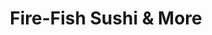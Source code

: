---
layout: place
title: "Fire-Fish Sushi & More"
permalink: /california/temecula/fire-fish-sushi-more.html
stateAbbr: CA
stateName: California
cityName: Temecula
seo:
  name: "Fire-Fish Sushi & More"
  type: Restaurant
  links: https://www.firefishsushica.com/
description: "Fire-Fish Sushi & More serves delicious sushi in Temecula, California. Try fresh Japanese dishes for a great dining experience. Available for takeout, delivery, lunch, and dinner."
place_id: ChIJITLtirV_24ARHhC9e3JrHAc
photos:
  - name: >-
      places/ChIJITLtirV_24ARHhC9e3JrHAc/photos/AeeoHcLFRra43Z_0Ca6nRWVgITaSendRJLCh72SCi0Fh07RgE3qd-6QESOXfw0_CpB1S5zlXIERzzc2JV012V5yqeh8RmJSTnmPin4xPadXBezRH8OFOFCH6PhQrADRC0OeYm0u6UwwOidYdwrrWNT6DstxxzrafzrSqB8vIejpe0YKSR4bxkUgmJ_RWDLOsIyI515LZf05MFb44BeQZ17tpl3XNzXXzI92X1dY5LRyNk_whYd62-DUPY7TuJuz-5KPbggyoGgAL4WyopzKTqgSmzARtXbkGgU5lhe2O-oBhabeY4K84AMRlx17Ok8KD4KDfBj6prifkc3CHWf6A_hok6jKq7RdH8XmfkX37C3t1OyFsLu9qlmjNgWFoEP2-fTodlJQVcg7CmPOfwFQ8CoE5-3WD6sUYMFr2WC-UGEy4jIqRMA
    widthPx: 2200
    heightPx: 2968
    authorAttributions:
      - displayName: Erik P
        uri: https://maps.google.com/maps/contrib/111521687676297201680
        photoUri: >-
          https://lh3.googleusercontent.com/a-/ALV-UjV7aLtsIehy86N8hHF05XFxkHbkhodyHlt-w-YRR4QA-j0_bRpM=s100-p-k-no-mo
    flagContentUri: >-
      https://www.google.com/local/imagery/report/?cb_client=maps_api_places.places_api&image_key=!1e10!2sCIHM0ogKEICAgICZpsyrXw&hl=en-US
    googleMapsUri: >-
      https://www.google.com/maps/place//data=!3m4!1e2!3m2!1sCIHM0ogKEICAgICZpsyrXw!2e10!4m2!3m1!1s0x80db7fb58aed3221:0x71c6b727bbd101e
  - name: >-
      places/ChIJITLtirV_24ARHhC9e3JrHAc/photos/AeeoHcKMnXEIJL3UTlqdLnFY8B1CpgNxxmyT5NyI5satNzVvbRgfZtm3jI4X_HPwirDSB7pDzVTTZ9whQHZK4MIWveDMg5S9Ujbjer8OO0JSQXyZ_RH33igkZvuQBSzYusMu_fiHRtIPQovlPEnwC75PHgSV8rOS9QIytoFuBAeZ0FYP7XQKPB99wIEWQ1g4oiHgBNGzqSIkUEfLO6CritDr5pDXjApjTZjkkeh_wiivZ7YxH-7c60z541I1NPC1nv7zQ6CI5XQtrLSt60fFqLXqlAUNY0br8amq-ZVtpWlKtBJyz2zBEW29Cv1tihCmyIMiEOu25dCJ07Bry5E__bDh1UIDhz5fcY9eJmIKiwBKYKcZ2VxrH2zDxo3i5VFOPGaDoA6qSuc7OsWuYcYDi9C0Eb1HjA17Ki7BWeoTjpoCoxbihg
    widthPx: 3600
    heightPx: 4800
    authorAttributions:
      - displayName: Mrs H
        uri: https://maps.google.com/maps/contrib/107189988684231381246
        photoUri: >-
          https://lh3.googleusercontent.com/a-/ALV-UjUi8BQJiMgRrIwkH9hwOyJtrCv7h2SC_VjTPxqKD_gpGINiIvqv7w=s100-p-k-no-mo
    flagContentUri: >-
      https://www.google.com/local/imagery/report/?cb_client=maps_api_places.places_api&image_key=!1e10!2sCIHM0ogKEICAgID6tIDoYw&hl=en-US
    googleMapsUri: >-
      https://www.google.com/maps/place//data=!3m4!1e2!3m2!1sCIHM0ogKEICAgID6tIDoYw!2e10!4m2!3m1!1s0x80db7fb58aed3221:0x71c6b727bbd101e
  - name: >-
      places/ChIJITLtirV_24ARHhC9e3JrHAc/photos/AeeoHcJFiWKRE6qP1ey4sYMoL7K7fwxDwr9maG-CLhULbauOK1-8o5nF5rxum8Msx_M7ej8982ENalva6KLmQdS3_aesu3L4u5sLr7JX43YcN2xlQHD6k9ghEgZtExgtzBIOod4l4l08PeuyGCMR6Hu5NzvNl-KfPHE__ZIRUNUghX07-odD-HL8vOaCfrGMh_k09su2x2ybTKMiye8se2IZkDW9Q_c9L0QZlHE2Wfta7tiHtkxoKLdYiwftDaAc-OmaaRbqaxEdIM6FBn1mNrDCli0bjQLbKxkfuVsoZYhdCdtk42umE0XQniLydp5BlonYdA36vvaT5p7Z5rUKVn2Gz4sna3gBbj7GDzztoE13ZKqPI74hWYZDMcp9OXXsw2TyA0oytXg4AvuESx6CO7W1NowuMH_fb8l5eZY-0w7W9-OGqzL9
    widthPx: 4000
    heightPx: 2252
    authorAttributions:
      - displayName: Sunnie Zech
        uri: https://maps.google.com/maps/contrib/109542707441669588456
        photoUri: >-
          https://lh3.googleusercontent.com/a-/ALV-UjWuMMVG2PS4FP4Bb_GiJOUtcaD-Ir__rvSp0DEiWMdLEcFPtZc=s100-p-k-no-mo
    flagContentUri: >-
      https://www.google.com/local/imagery/report/?cb_client=maps_api_places.places_api&image_key=!1e10!2sCIHM0ogKEICAgID39ov46gE&hl=en-US
    googleMapsUri: >-
      https://www.google.com/maps/place//data=!3m4!1e2!3m2!1sCIHM0ogKEICAgID39ov46gE!2e10!4m2!3m1!1s0x80db7fb58aed3221:0x71c6b727bbd101e
  - name: >-
      places/ChIJITLtirV_24ARHhC9e3JrHAc/photos/AeeoHcJV8I2P1kdrsUEkeWuuK7c7ry15gDKOMD5EZ4D-ejgReBzQM4BNOkr62x45xmkqYfufITVk2pEPa4DweizUIIA3TZfW2-zxUtQrs6LnGI8ETKuWstZqzRqyMvt17QeHBJhMWdDFqqnJjyjJV-iKEa-aaH50kb8yHp1BoIhTnajfgwsP9O_GM2aT9aQr41VCVwT-R4acrCwRunx4HggCPgb3GhTS8lGTnJzdwn7tv6X81ncfOYF2Z3b2GuctXyclpY_mJb28g09W9SbXRRVgcArDl-jE9O_Z11m8CnOFsIs3-DtR1OsKvM1bJc4e-m-qllz7ic8KM9kJOxdF3fWZObN1l8C8tYVNBpjTY6MJezB23i3jWM--filQ2D1G4TcZbpHiAwk8ta_vVPvR6xQEcg_X5pDs27_Bk12xsb3dMPHy9g
    widthPx: 3024
    heightPx: 4032
    authorAttributions:
      - displayName: Dulce M. Garcia
        uri: https://maps.google.com/maps/contrib/109410038108799316181
        photoUri: >-
          https://lh3.googleusercontent.com/a/ACg8ocLM_kcvMQG2p0IAl87laxdUNtdr4FtpOwlO8y4-DCEqUT8j6hxn=s100-p-k-no-mo
    flagContentUri: >-
      https://www.google.com/local/imagery/report/?cb_client=maps_api_places.places_api&image_key=!1e10!2sCIHM0ogKEICAgIDzvOqTZA&hl=en-US
    googleMapsUri: >-
      https://www.google.com/maps/place//data=!3m4!1e2!3m2!1sCIHM0ogKEICAgIDzvOqTZA!2e10!4m2!3m1!1s0x80db7fb58aed3221:0x71c6b727bbd101e
  - name: >-
      places/ChIJITLtirV_24ARHhC9e3JrHAc/photos/AeeoHcJEJwIT0hfBEMih81p8j_MIRBurQjWIxUqK8fxQsYGWXrcO7o_XJudCYQt_otOplN-KFLVJukZx-TrV6MYYkaGjZHnCcy2szifHF-TbVKBY3pnP8S7aKEeox3sFaPEHcKoe30VjE8CvrWEwa27ZeJ6t1Acq2BEYJ_zz76rBgYDVepGCPrSZb00litqu9acKQ1k2RdJWJewmlbClzIg52XuJFkfw5UkaSnHFlftiniNi2Ef-QamjRyHr_Gwv1LnlWd5jARG7ATXkipLrRa7ADTj7vSO4WPS-OfMNLqBy3IEOGSqjgxdorP-FKKvm3cSPYVQ9Ys8Pyh_Nvyaa40R0NupL9KmLyIDXek5eHB8LM5umdo-mMHU6LgxtigF_YuvR0twCG13Rf9Q02cF98bp6E6nndRCr3O6it7lAWTx5iDRaRaz-
    widthPx: 3024
    heightPx: 4032
    authorAttributions:
      - displayName: Teresa Silverstein
        uri: https://maps.google.com/maps/contrib/110662680645978583354
        photoUri: >-
          https://lh3.googleusercontent.com/a-/ALV-UjVbSoz3Ou7Ran8PfW71nkBrKIGDuvFsaqTVF_lBU6_VBlk6p8ZC=s100-p-k-no-mo
    flagContentUri: >-
      https://www.google.com/local/imagery/report/?cb_client=maps_api_places.places_api&image_key=!1e10!2sCIHM0ogKEICAgMCgivHTpAE&hl=en-US
    googleMapsUri: >-
      https://www.google.com/maps/place//data=!3m4!1e2!3m2!1sCIHM0ogKEICAgMCgivHTpAE!2e10!4m2!3m1!1s0x80db7fb58aed3221:0x71c6b727bbd101e
  - name: >-
      places/ChIJITLtirV_24ARHhC9e3JrHAc/photos/AeeoHcL12UBPNDtRl3BtDKchAbfC9KBIj3MyyYjTEGM-C8esskCOJg3FvRnM3dJpofOaA7IWn6kIkxOCplknEboaq4raVOi2aU7Q5cQG5J4w1Rc-16A-4WtG4-FAMd5vhfWjipnW3oBnMr2OVxX_pHFjh2kuCJIhBOdYdXYTAMgq6evtKNHghAmyGiJb-ClloaOXBzw0R9dKM3LzSZpl3ioLnEhW7btP-oUCrNm70_rr6XSslOL0gay0ozLuInCX9XwX0-7qlhTQf-yxkimI2s232BuAqOE4XJ53f0cgp2P2qF5aYHSs5lMTWw9KLpI5HUlBFTHDBq0fVFix1ZmqzNQ1Yt4goAY-7CB9uRLO5lWRbQk_tytMRq87hauTHMI7YO-nmMTK3szvdYOfF9jd_l2m529wGXoNBc4NQ0nzBQUVcDU7x4va
    widthPx: 3024
    heightPx: 4032
    authorAttributions:
      - displayName: Neda Yegan
        uri: https://maps.google.com/maps/contrib/110720108481067615163
        photoUri: >-
          https://lh3.googleusercontent.com/a-/ALV-UjUmo83Ogd7R0myvZd_PvF8qu-Gg9qo_K0UN4zeq0I634LZpzSVu=s100-p-k-no-mo
    flagContentUri: >-
      https://www.google.com/local/imagery/report/?cb_client=maps_api_places.places_api&image_key=!1e10!2sCIHM0ogKEICAgIC4n6TalQE&hl=en-US
    googleMapsUri: >-
      https://www.google.com/maps/place//data=!3m4!1e2!3m2!1sCIHM0ogKEICAgIC4n6TalQE!2e10!4m2!3m1!1s0x80db7fb58aed3221:0x71c6b727bbd101e
  - name: >-
      places/ChIJITLtirV_24ARHhC9e3JrHAc/photos/AeeoHcJdqJUs8EqwYKaoaoRF51Gopg4VB-2CXj8I8Wu7fEYwKYNtNGAuVO08SiXCyizhQ6bIcX7f49It3tHTjuhKqyHeTQk0yk9lU0XXvoDnTaEKFuHaKMyuLMEkNe66GPuyqFE8ozz4UTz_2nts5w739PqBfERPEJejSx-j4seaqPu9xUmhgeNOipcvNBXkdExQd7Jg0Z9ikYXA65jyPer3H7uCL0Xahp9sm7Fkv16-2EH9iCqyTeg93HXHAGk-PG3Yuc2x83acnwUtbkzcqlehE0CrqN7Z1ipkwca3FXSlBuMttPg1zvPqkadP0vRIrdIEq4eySJMR9Yt_GLYstXlcagNssxz20d67_Noqphgv4d1SKUhqNbs2b5Yazj6av6xbluY4dZw9HHQGdpCFqa_oKtHLIH71Crx1-OSWjTvN6D8-wfJS
    widthPx: 4000
    heightPx: 2252
    authorAttributions:
      - displayName: Sunnie Zech
        uri: https://maps.google.com/maps/contrib/109542707441669588456
        photoUri: >-
          https://lh3.googleusercontent.com/a-/ALV-UjWuMMVG2PS4FP4Bb_GiJOUtcaD-Ir__rvSp0DEiWMdLEcFPtZc=s100-p-k-no-mo
    flagContentUri: >-
      https://www.google.com/local/imagery/report/?cb_client=maps_api_places.places_api&image_key=!1e10!2sCIHM0ogKEICAgID39ov42gE&hl=en-US
    googleMapsUri: >-
      https://www.google.com/maps/place//data=!3m4!1e2!3m2!1sCIHM0ogKEICAgID39ov42gE!2e10!4m2!3m1!1s0x80db7fb58aed3221:0x71c6b727bbd101e
  - name: >-
      places/ChIJITLtirV_24ARHhC9e3JrHAc/photos/AeeoHcJN1cZRVwNUZAnu1yWR7OkQ6zB71X_dU_LeyRsw7WpRJqToDYSADQ6pCeVeOmFFDahPJGKaItIbxowkXHEYXFRhEqH5bSy3B0xIu9AMaNiiF0ZuIO82NtBkl3J9wBNLwEALdfVYjU2MaL9KOm4j0V82ZFUcHaOI9vWw5vXTcIRSDvWaZizIfwScN3hwbbhdl1dNKhYeEQRTGzO4Bk4StlIM0n-h204ooErYSvUvjQl2-6kKJ9JVfs4aG2T5yONlwKPfidqNEuT40JgjOwl7F29NjLSCSsEDAWX7Cw_V8ubXrTYLLEnZ70RlYKwLl2DirnmPlQ4XXkun-yCMaRiwBAMVTPm1jjBsXCCnPdjXEMXHge9xwnZQkUzdY4bD7vYEsHwO9wlsA9v1yomN3Jco69JSwNnhYhushbfkDl8j0-ZmsU3x
    widthPx: 1848
    heightPx: 4000
    authorAttributions:
      - displayName: Jacob Doss
        uri: https://maps.google.com/maps/contrib/113208800290669090027
        photoUri: >-
          https://lh3.googleusercontent.com/a-/ALV-UjXJ3UWOy8TdYMvaO_wHOIaLg5P5jX79XNtmy10XHKocHKOchUDICA=s100-p-k-no-mo
    flagContentUri: >-
      https://www.google.com/local/imagery/report/?cb_client=maps_api_places.places_api&image_key=!1e10!2sCIHM0ogKEICAgIDvjuzphwE&hl=en-US
    googleMapsUri: >-
      https://www.google.com/maps/place//data=!3m4!1e2!3m2!1sCIHM0ogKEICAgIDvjuzphwE!2e10!4m2!3m1!1s0x80db7fb58aed3221:0x71c6b727bbd101e
  - name: >-
      places/ChIJITLtirV_24ARHhC9e3JrHAc/photos/AeeoHcIciJRuL-g0HAz0gM69wQbJEG6MEiwo08QdXaf2KJqdAU6nQo2VMTdD9PTP7QClQJPaTYzYSGd0oa_5oBy8Eesg0MmyC6PHaisV21yIBbX3JZUGgceQxy4oHubmge4H_-mYvqpkOSHE-xHTigoyxZRF81Cyn-E3pI994tGAizCpF88RW1wMm39OMWheBgXzrl4s4oh_FPc3gjR3ua9p0x8PYrgBF_DsGLYjrIODAlcg1btqD09t0xsL21PNV7WHaJfkVAbCcZcpefOXhaHzYnJGAEF1RIGyOaoGxX2a6EvAl2e--dCV84AMbYsUAknh29Soka7kNVtdNzOLonEZ8YduMpSx9A1sChi7enRRYNAlRwNXftkdm2jBsGGOLrdIMpInfUNH2GMyPT_LyyK0JIBuriQraee94MacVjDqOZ-OBt9L
    widthPx: 3648
    heightPx: 2736
    authorAttributions:
      - displayName: Wira Fjnc
        uri: https://maps.google.com/maps/contrib/109303070802695059899
        photoUri: >-
          https://lh3.googleusercontent.com/a-/ALV-UjW6N59Gl4Md27I6BWHabZBO7jtxMgO88BZK_0gBhzYfy9yzrDcU=s100-p-k-no-mo
    flagContentUri: >-
      https://www.google.com/local/imagery/report/?cb_client=maps_api_places.places_api&image_key=!1e10!2sCIHM0ogKEICAgIDavqGh1wE&hl=en-US
    googleMapsUri: >-
      https://www.google.com/maps/place//data=!3m4!1e2!3m2!1sCIHM0ogKEICAgIDavqGh1wE!2e10!4m2!3m1!1s0x80db7fb58aed3221:0x71c6b727bbd101e
  - name: >-
      places/ChIJITLtirV_24ARHhC9e3JrHAc/photos/AeeoHcJ7jeLZJnk7we8Vd2GvAzmZGJy3bo5WHUWcQpz2cXPIFLRctZ5OOjIUb93rbPXFb1yoWDzMZcXM7ZnTVnaKHulGaiU0EXWHdl3QMFfrlo0S-wAHIUSGWgLDTGFFW8BfjdyUwbG4aOu247qqdAl1SHMl6MZNUBT0-OmP3yJrGIcH_QTSoyTI-D1ViEjNQKmhD9gtj-QW4H7NSd-nsPeDD8hMAZFtLuYRKn2EZiIUCTB-3MgHf49Ifl2en19dX0rGHWfeoECBNx847e3pYUvjye0qArDoInKMshiBvtGcNZwtXWoZAYjopIv54y_MQd0g8OLsk0xBV3fEk1MsXQvjceWfYqb_O009CilE-zZWiYYrFi_jcN72m7A8apvWOd0bI8p5cgsMcA83exEV0ArhK79oSYZPwYqknEzxZj47at2IJA
    widthPx: 4032
    heightPx: 3024
    authorAttributions:
      - displayName: Neill Schultz
        uri: https://maps.google.com/maps/contrib/117780121351532677210
        photoUri: >-
          https://lh3.googleusercontent.com/a/ACg8ocKEYUXfI7_FyaoWChiDx6mcQH6NrIT-dPwIsoW6jyqgJUxQbA=s100-p-k-no-mo
    flagContentUri: >-
      https://www.google.com/local/imagery/report/?cb_client=maps_api_places.places_api&image_key=!1e10!2sCIHM0ogKEICAgIDz0Lfpag&hl=en-US
    googleMapsUri: >-
      https://www.google.com/maps/place//data=!3m4!1e2!3m2!1sCIHM0ogKEICAgIDz0Lfpag!2e10!4m2!3m1!1s0x80db7fb58aed3221:0x71c6b727bbd101e
address: 27507 Ynez Rd, Temecula, CA 92591, USA
street: 27507 Ynez Rd
city: Temecula
state: CA
zip: '92591'
country: USA
neighborhood: null
latitude: '33.504030'
longitude: '-117.151185'
accessibility_options:
  wheelchairAccessibleParking: true
  wheelchairAccessibleEntrance: true
  wheelchairAccessibleRestroom: true
  wheelchairAccessibleSeating: true
business_status: OPERATIONAL
name: Fire-Fish Sushi & More
google_maps_links:
  directionsUri: >-
    https://www.google.com/maps/dir//''/data=!4m7!4m6!1m1!4e2!1m2!1m1!1s0x80db7fb58aed3221:0x71c6b727bbd101e!3e0
  placeUri: https://maps.google.com/?cid=512402597059825694
  writeAReviewUri: >-
    https://www.google.com/maps/place//data=!4m3!3m2!1s0x80db7fb58aed3221:0x71c6b727bbd101e!12e1
  reviewsUri: >-
    https://www.google.com/maps/place//data=!4m4!3m3!1s0x80db7fb58aed3221:0x71c6b727bbd101e!9m1!1b1
  photosUri: >-
    https://www.google.com/maps/place//data=!4m3!3m2!1s0x80db7fb58aed3221:0x71c6b727bbd101e!10e5
primary_type: Sushi Restaurant
opening_hours:
  regular: null
  current: null
secondary_opening_hours:
  regular:
    weekdayDescriptions: null
    type: null
  current:
    weekdayDescriptions: null
    type: null
phone: (951) 699-9689
price_level: null
price_range: null
rating: '4.5'
rating_count: 0
website: https://www.firefishsushica.com/
reviews:
  - name: >-
      places/ChIJITLtirV_24ARHhC9e3JrHAc/reviews/ChZDSUhNMG9nS0VJQ0FnSUNfOHN1TFlREAE
    relativePublishTimeDescription: 2 months ago
    rating: 4
    text:
      text: >-
        I thought the sushi was good for Temecula standards!  The rice on the
        rolls were a little much but overall still fresh.  The ramen is fairly
        basic (fine for us); no egg, seaweed, scallion, etc.  Just wish the
        broth was less salty.


        Overall, not bad for a local sushi spot.  Prices were reasonable and
        service was very good.  Would return.
      languageCode: en
    originalText:
      text: >-
        I thought the sushi was good for Temecula standards!  The rice on the
        rolls were a little much but overall still fresh.  The ramen is fairly
        basic (fine for us); no egg, seaweed, scallion, etc.  Just wish the
        broth was less salty.


        Overall, not bad for a local sushi spot.  Prices were reasonable and
        service was very good.  Would return.
      languageCode: en
    authorAttribution:
      displayName: ah be
      uri: https://www.google.com/maps/contrib/111967176806218099707/reviews
      photoUri: >-
        https://lh3.googleusercontent.com/a/ACg8ocJ1UGROcoleNbCCNEEbl7E_Y6hUhjEeswAHpzzuBKuOea0iawxH=s128-c0x00000000-cc-rp-mo-ba4
    publishTime: '2025-01-14T20:28:47.446839Z'
    flagContentUri: >-
      https://www.google.com/local/review/rap/report?postId=ChZDSUhNMG9nS0VJQ0FnSUNfOHN1TFlREAE&d=17924085&t=1
    googleMapsUri: >-
      https://www.google.com/maps/reviews/data=!4m6!14m5!1m4!2m3!1sChZDSUhNMG9nS0VJQ0FnSUNfOHN1TFlREAE!2m1!1s0x80db7fb58aed3221:0x71c6b727bbd101e
  - name: >-
      places/ChIJITLtirV_24ARHhC9e3JrHAc/reviews/ChdDSUhNMG9nS0VJQ0FnSUQzOW92NHlnRRAB
    relativePublishTimeDescription: 4 months ago
    rating: 5
    text:
      text: |-
        Great sushi in Temecula!!
        I tried sashimi and crunchy rolls. Edamame is awesome!! Must try!!
        Service was good and quick.
      languageCode: en
    originalText:
      text: |-
        Great sushi in Temecula!!
        I tried sashimi and crunchy rolls. Edamame is awesome!! Must try!!
        Service was good and quick.
      languageCode: en
    authorAttribution:
      displayName: Sunnie Zech
      uri: https://www.google.com/maps/contrib/109542707441669588456/reviews
      photoUri: >-
        https://lh3.googleusercontent.com/a-/ALV-UjWuMMVG2PS4FP4Bb_GiJOUtcaD-Ir__rvSp0DEiWMdLEcFPtZc=s128-c0x00000000-cc-rp-mo-ba3
    publishTime: '2024-11-15T02:45:44.515108Z'
    flagContentUri: >-
      https://www.google.com/local/review/rap/report?postId=ChdDSUhNMG9nS0VJQ0FnSUQzOW92NHlnRRAB&d=17924085&t=1
    googleMapsUri: >-
      https://www.google.com/maps/reviews/data=!4m6!14m5!1m4!2m3!1sChdDSUhNMG9nS0VJQ0FnSUQzOW92NHlnRRAB!2m1!1s0x80db7fb58aed3221:0x71c6b727bbd101e
  - name: >-
      places/ChIJITLtirV_24ARHhC9e3JrHAc/reviews/ChdDSUhNMG9nS0VJQ0FnTUNJeTZDNDVRRRAB
    relativePublishTimeDescription: a week ago
    rating: 1
    text:
      text: >-
        My partner and I used to love eating here, but we won't be coming back
        anymore. When you dine in, it's usually pretty good, but the last few
        times, we have had to order take out and both times it was awful. Our
        $60+ order food (not including the tip) was bland, didn't taste right,
        and completely fell a part. The rice was mushy and the rolls crumbled a
        part making a mess. This happened the last time too, but we thought it
        was a one time thing and gave them another shot. The rolls didn't taste
        right either, one was a crunch and the other was a fresh fish roll.
        Usually the crunch roll is amazing, but this time it was really bad. Our
        shrimp fried rice was bland and flavorless as well. The rice was still
        partially white and it wasn't as big of a serving like usual. I'm not
        sure what has happened over the past few months here, but I hope it gets
        better.
      languageCode: en
    originalText:
      text: >-
        My partner and I used to love eating here, but we won't be coming back
        anymore. When you dine in, it's usually pretty good, but the last few
        times, we have had to order take out and both times it was awful. Our
        $60+ order food (not including the tip) was bland, didn't taste right,
        and completely fell a part. The rice was mushy and the rolls crumbled a
        part making a mess. This happened the last time too, but we thought it
        was a one time thing and gave them another shot. The rolls didn't taste
        right either, one was a crunch and the other was a fresh fish roll.
        Usually the crunch roll is amazing, but this time it was really bad. Our
        shrimp fried rice was bland and flavorless as well. The rice was still
        partially white and it wasn't as big of a serving like usual. I'm not
        sure what has happened over the past few months here, but I hope it gets
        better.
      languageCode: en
    authorAttribution:
      displayName: Rose
      uri: https://www.google.com/maps/contrib/101683392923307480631/reviews
      photoUri: >-
        https://lh3.googleusercontent.com/a-/ALV-UjWjpLavvWW482CcETmenMimxqWsaPXn28qSNufCpUc9gV9MACGKiA=s128-c0x00000000-cc-rp-mo-ba3
    publishTime: '2025-04-04T17:46:21.473792Z'
    flagContentUri: >-
      https://www.google.com/local/review/rap/report?postId=ChdDSUhNMG9nS0VJQ0FnTUNJeTZDNDVRRRAB&d=17924085&t=1
    googleMapsUri: >-
      https://www.google.com/maps/reviews/data=!4m6!14m5!1m4!2m3!1sChdDSUhNMG9nS0VJQ0FnTUNJeTZDNDVRRRAB!2m1!1s0x80db7fb58aed3221:0x71c6b727bbd101e
  - name: >-
      places/ChIJITLtirV_24ARHhC9e3JrHAc/reviews/ChZDSUhNMG9nS0VJQ0FnTUNnaXZIVEJBEAE
    relativePublishTimeDescription: a month ago
    rating: 5
    text:
      text: >-
        Presentation and quality were amazing. Definitely found a sushi place
        worth visiting again.
      languageCode: en
    originalText:
      text: >-
        Presentation and quality were amazing. Definitely found a sushi place
        worth visiting again.
      languageCode: en
    authorAttribution:
      displayName: Teresa Silverstein
      uri: https://www.google.com/maps/contrib/110662680645978583354/reviews
      photoUri: >-
        https://lh3.googleusercontent.com/a-/ALV-UjVbSoz3Ou7Ran8PfW71nkBrKIGDuvFsaqTVF_lBU6_VBlk6p8ZC=s128-c0x00000000-cc-rp-mo-ba4
    publishTime: '2025-02-15T21:29:12.020344Z'
    flagContentUri: >-
      https://www.google.com/local/review/rap/report?postId=ChZDSUhNMG9nS0VJQ0FnTUNnaXZIVEJBEAE&d=17924085&t=1
    googleMapsUri: >-
      https://www.google.com/maps/reviews/data=!4m6!14m5!1m4!2m3!1sChZDSUhNMG9nS0VJQ0FnTUNnaXZIVEJBEAE!2m1!1s0x80db7fb58aed3221:0x71c6b727bbd101e
  - name: >-
      places/ChIJITLtirV_24ARHhC9e3JrHAc/reviews/ChZDSUhNMG9nS0VJQ0FnTURndnZmN0JREAE
    relativePublishTimeDescription: a month ago
    rating: 3
    text:
      text: >-
        They need to review the ADA laws regarding service animals. A service
        animal is not required to sit outside, and is allowed anywhere public is
        allowed, including in the main dining area. My son with special needs
        has preferences to sit in a booth and they only allow us to sit in the
        back portion of the restaurant with no booths. I would happily raise
        their rating if they were to not discriminate against the disabled but
        for now till they figure out the actual law, it will remain a 3.
      languageCode: en
    originalText:
      text: >-
        They need to review the ADA laws regarding service animals. A service
        animal is not required to sit outside, and is allowed anywhere public is
        allowed, including in the main dining area. My son with special needs
        has preferences to sit in a booth and they only allow us to sit in the
        back portion of the restaurant with no booths. I would happily raise
        their rating if they were to not discriminate against the disabled but
        for now till they figure out the actual law, it will remain a 3.
      languageCode: en
    authorAttribution:
      displayName: Lara
      uri: https://www.google.com/maps/contrib/107912681299686199291/reviews
      photoUri: >-
        https://lh3.googleusercontent.com/a-/ALV-UjXcwRnhs5Bwl7Wr0vT_eFiYdZSpocWQH4lWic0JmlUJWNZdqVOlNA=s128-c0x00000000-cc-rp-mo-ba3
    publishTime: '2025-02-25T02:16:17.661544Z'
    flagContentUri: >-
      https://www.google.com/local/review/rap/report?postId=ChZDSUhNMG9nS0VJQ0FnTURndnZmN0JREAE&d=17924085&t=1
    googleMapsUri: >-
      https://www.google.com/maps/reviews/data=!4m6!14m5!1m4!2m3!1sChZDSUhNMG9nS0VJQ0FnTURndnZmN0JREAE!2m1!1s0x80db7fb58aed3221:0x71c6b727bbd101e
parking_options:
  freeParkingLot: true
  freeStreetParking: true
  valetParking: false
payment_options:
  acceptsCreditCards: true
  acceptsDebitCards: true
  acceptsCashOnly: false
  acceptsNfc: true
allow_dogs: null
curbside_pickup: null
delivery: true
dine_in: true
good_for_children: true
good_for_groups: true
good_for_sports: null
live_music: false
menu_for_children: null
outdoor_seating: true
reservable: true
restroom: true
serves_beer: true
serves_breakfast: false
serves_brunch: false
serves_cocktails: null
serves_coffee: true
serves_dinner: true
serves_dessert: true
serves_lunch: true
serves_vegetarian_food: null
serves_wine: true
takeout: true
update_category: essentials
summary: null

---